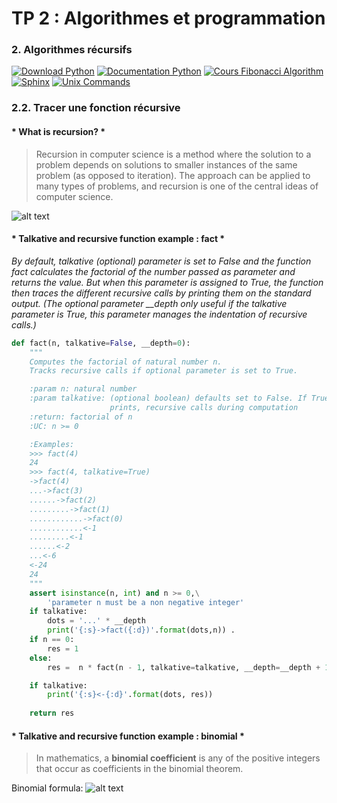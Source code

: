 # TP 2 : Algorithmes et programmation

### 2. Algorithmes récursifs


[![Download Python](https://pp.vk.me/c836333/v836333766/10af/Uxs7hx8-fOU.jpg)](https://www.python.org/downloads/release/python-344/)
[![Documentation Python](https://pp.vk.me/c836333/v836333766/10b6/r1KTGitaPQA.jpg)](https://docs.python.org/3.4/)
[![Cours Fibonacci Algorithm](https://pp.vk.me/c626922/v626922766/2cf9a/1W8tLeh3E0o.jpg)](https://ocw.mit.edu/courses/electrical-engineering-and-computer-science/6-006-introduction-to-algorithms-fall-2011/lecture-videos/lecture-19-dynamic-programming-i-fibonacci-shortest-paths/)
[![Sphinx](https://pp.vk.me/c836333/v836333766/10c4/1N2SYXB6bXg.jpg)](https://pypi.python.org/pypi/Sphinx)
[![Unix Commands](https://pp.vk.me/c836333/v836333766/10cb/mE9nIDqKWIo.jpg)](https://en.wikipedia.org/wiki/List_of_Unix_commands)

### 2.2. Tracer une fonction récursive

#### * What is recursion? *

> Recursion in computer science is a method where the solution to a problem depends on solutions to smaller instances of the same  problem (as opposed to iteration). The approach can be applied to many types of problems, and recursion is one of the central ideas of computer science.

![alt text](http://i.stack.imgur.com/HAEZW.gif "Recursion")

#### * Talkative and recursive function example : fact *

*By default, talkative (optional) parameter is set to False and the function fact calculates the factorial of the number passed as parameter and returns the value. But when this parameter is assigned to True, the function then traces the different recursive calls by printing them on the standard output. (The optional parameter __depth only useful if the talkative parameter is True, this parameter manages the indentation of recursive calls.)*


```python
def fact(n, talkative=False, __depth=0):
    """
    Computes the factorial of natural number n. 
    Tracks recursive calls if optional parameter is set to True.

    :param n: natural number
    :param talkative: (optional boolean) defaults set to False. If True, 
                      prints, recursive calls during computation
    :return: factorial of n
    :UC: n >= 0

    :Examples:
    >>> fact(4)
    24
    >>> fact(4, talkative=True)
    ->fact(4)
    ...->fact(3)
    ......->fact(2)
    .........->fact(1)
    ............->fact(0)
    ............<-1     
    .........<-1
    ......<-2
    ...<-6
    <-24
    24
    """
    assert isinstance(n, int) and n >= 0,\
        'parameter n must be a non negative integer'
    if talkative:
        dots = '...' * __depth
        print('{:s}->fact({:d})'.format(dots,n)) .
    if n == 0:
        res = 1
    else:
        res =  n * fact(n - 1, talkative=talkative, __depth=__depth + 1)

    if talkative:
        print('{:s}<-{:d}'.format(dots, res))
        
    return res
```

#### * Talkative and recursive function example : binomial *

> In mathematics, a **binomial coefficient** is any of the positive integers that occur as coefficients in the binomial theorem.

Binomial formula:
![alt text](https://wikimedia.org/api/rest_v1/media/math/render/svg/7a75ee6c0491af552e7af42d90f1d3b4245d7484 "Binomial")
